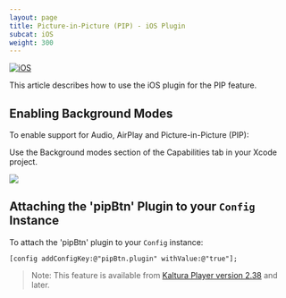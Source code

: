 ```yaml
---
layout: page
title: Picture-in-Picture (PIP) - iOS Plugin
subcat: iOS
weight: 300
---
```


[![iOS](https://img.shields.io/badge/iOS-Supported-green.svg)](https://github.com/kaltura/player-sdk-native-ios) 

This article describes how to use the iOS plugin for the PIP feature.

## Enabling Background Modes  

To enable support for Audio, AirPlay and Picture-in-Picture (PIP):

Use the Background modes section of the Capabilities tab in your Xcode project.

![](https://developer.apple.com/library/ios/documentation/IDEs/Conceptual/AppDistributionGuide/Art/4_enablebackgroundmodes_2x.png)

## Attaching the 'pipBtn' Plugin to your `Config` Instance  

To attach the 'pipBtn' plugin to your `Config` instance:
```objective_c 
[config addConfigKey:@"pipBtn.plugin" withValue:@"true"];
```

> Note: This feature is available from [Kaltura Player version 2.38](https://github.com/kaltura/mwEmbed/releases) and later.
